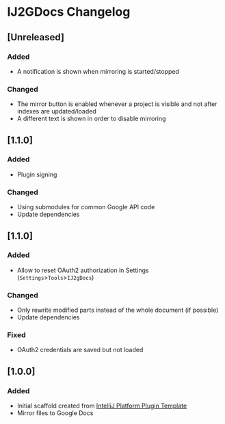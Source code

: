 <!-- Keep a Changelog guide -> https://keepachangelog.com -->

# IJ2GDocs Changelog

## [Unreleased]
### Added
- A notification is shown when mirroring is started/stopped

### Changed
- The mirror button is enabled whenever a project is visible and not after indexes are updated/loaded
- A different text is shown in order to disable mirroring

## [1.1.0]
### Added
- Plugin signing

### Changed
- Using submodules for common Google API code
- Update dependencies

## [1.1.0]
### Added
- Allow to reset OAuth2 authorization in Settings (`Settings`>`Tools`>`IJ2gDocs`)

### Changed
- Only rewrite modified parts instead of the whole document (if possible)
- Update dependencies

### Fixed
- OAuth2 credentials are saved but not loaded

## [1.0.0]
### Added
- Initial scaffold created from [IntelliJ Platform Plugin Template](https://github.com/JetBrains/intellij-platform-plugin-template)
- Mirror files to Google Docs